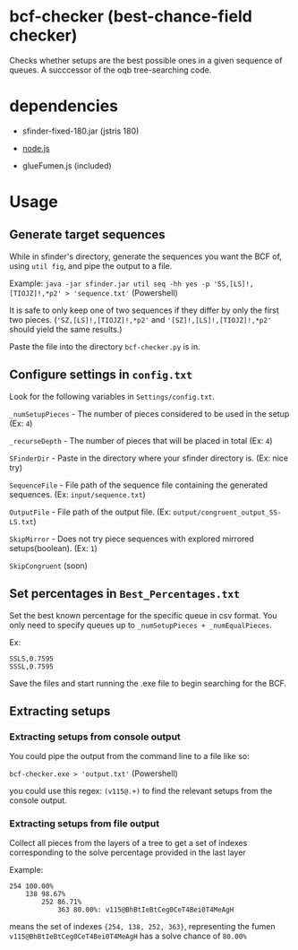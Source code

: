 # bcf-checker (best-chance-field checker)
Checks whether setups are the best possible ones in a given sequence of queues. A succcessor of the oqb tree-searching code.

# dependencies
* sfinder-fixed-180.jar (jstris 180)

* [node.js](https://nodejs.org/en/)
* glueFumen.js (included)

# Usage
## Generate target sequences

While in sfinder's directory, generate the sequences you want the BCF of, using ``util fig``, and pipe the output to a file. 

Example: ```java -jar sfinder.jar util seq -hh yes -p 'SS,[LS]!,[TIOJZ]!,*p2' > 'sequence.txt'``` (Powershell)

It is safe to only keep one of two sequences if they differ by only the first two pieces. (``'SZ,[LS]!,[TIOJZ]!,*p2'`` and ``'[SZ]!,[LS]!,[TIOJZ]!,*p2'`` should yield the same results.)

Paste the file into the directory ``bcf-checker.py`` is in.

## Configure settings in ``config.txt``

Look for the following variables in ``Settings/config.txt``.

``_numSetupPieces`` - The number of pieces considered to be used in the setup (Ex: ``4``)

``_recurseDepth`` - The number of pieces that will be placed in total (Ex: ``4``)

``SFinderDir`` - Paste in the directory where your sfinder directory is. (Ex: nice try)

``SequenceFile`` - File path of the sequence file containing the generated sequences. (Ex: ``input/sequence.txt``)

``OutputFile`` - File path of the output file. (Ex: ``output/congruent_output_SS-LS.txt``)

``SkipMirror`` - Does not try piece sequences with explored mirrored setups(boolean). (Ex: ``1``)

``SkipCongruent`` (soon)

## Set percentages in ``Best_Percentages.txt``

Set the best known percentage for the specific queue in csv format. You only need to specify queues up to ``_numSetupPieces + _numEqualPieces``.

Ex:
```
SSLS,0.7595
SSSL,0.7595
```

Save the files and start running the .exe file to begin searching for the BCF.

## Extracting setups

### Extracting setups from console output

You could pipe the output from the command line to a file like so:

```bcf-checker.exe > 'output.txt'``` (Powershell)

you could use this regex: ``(v115@.+)`` to find the relevant setups from the console output.

### Extracting setups from file output
Collect all pieces from the layers of a tree to get a set of indexes corresponding to the solve percentage provided in the last layer

Example:
```
254	100.00%
	138	98.67%
		252	86.71%
			363	80.00%: v115@BhBtIeBtCeg0CeT4Bei0T4MeAgH
```
means the set of indexes ``{254, 138, 252, 363}``, representing the fumen ``v115@BhBtIeBtCeg0CeT4Bei0T4MeAgH`` has a solve chance of ``80.00%``

